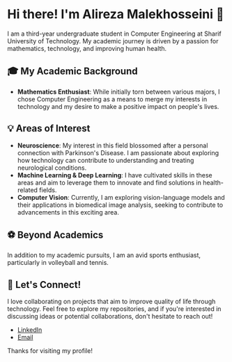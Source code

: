 # Hi there! I'm Alireza Malekhosseini 👋

I am a third-year undergraduate student in Computer Engineering at Sharif University of Technology. My academic journey is driven by a passion for mathematics, technology, and improving human health.

## 🎓 My Academic Background

- **Mathematics Enthusiast**: While initially torn between various majors, I chose Computer Engineering as a means to merge my interests in technology and my desire to make a positive impact on people's lives.

## 💡 Areas of Interest

- **Neuroscience**: My interest in this field blossomed after a personal connection with Parkinson's Disease. I am passionate about exploring how technology can contribute to understanding and treating neurological conditions.
- **Machine Learning & Deep Learning**: I have cultivated skills in these areas and aim to leverage them to innovate and find solutions in health-related fields.
- **Computer Vision**: Currently, I am exploring vision-language models and their applications in biomedical image analysis, seeking to contribute to advancements in this exciting area.

## ⚽ Beyond Academics

In addition to my academic pursuits, I am an avid sports enthusiast, particularly in volleyball and tennis.

## 🤝 Let's Connect!

I love collaborating on projects that aim to improve quality of life through technology. Feel free to explore my repositories, and if you're interested in discussing ideas or potential collaborations, don't hesitate to reach out!

- [LinkedIn](your-linkedin-url)
- [Email](your-email@example.com)

Thanks for visiting my profile!
